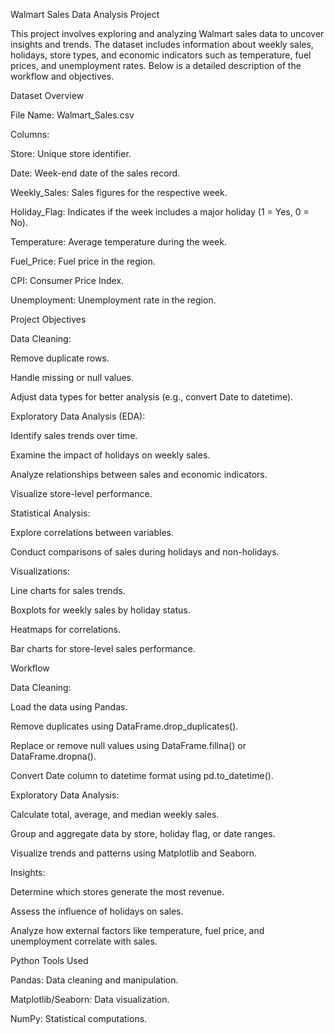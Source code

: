 Walmart Sales Data Analysis Project

This project involves exploring and analyzing Walmart sales data to uncover insights and trends. The dataset includes information about weekly sales, holidays, store types, and economic indicators such as temperature, fuel prices, and unemployment rates. Below is a detailed description of the workflow and objectives.

Dataset Overview

File Name: Walmart_Sales.csv

Columns:

Store: Unique store identifier.

Date: Week-end date of the sales record.

Weekly_Sales: Sales figures for the respective week.

Holiday_Flag: Indicates if the week includes a major holiday (1 = Yes, 0 = No).

Temperature: Average temperature during the week.

Fuel_Price: Fuel price in the region.

CPI: Consumer Price Index.

Unemployment: Unemployment rate in the region.

Project Objectives

Data Cleaning:

Remove duplicate rows.

Handle missing or null values.

Adjust data types for better analysis (e.g., convert Date to datetime).

Exploratory Data Analysis (EDA):

Identify sales trends over time.

Examine the impact of holidays on weekly sales.

Analyze relationships between sales and economic indicators.

Visualize store-level performance.

Statistical Analysis:

Explore correlations between variables.

Conduct comparisons of sales during holidays and non-holidays.

Visualizations:

Line charts for sales trends.

Boxplots for weekly sales by holiday status.

Heatmaps for correlations.

Bar charts for store-level sales performance.

Workflow

Data Cleaning:

Load the data using Pandas.

Remove duplicates using DataFrame.drop_duplicates().

Replace or remove null values using DataFrame.fillna() or DataFrame.dropna().

Convert Date column to datetime format using pd.to_datetime().

Exploratory Data Analysis:

Calculate total, average, and median weekly sales.

Group and aggregate data by store, holiday flag, or date ranges.

Visualize trends and patterns using Matplotlib and Seaborn.

Insights:

Determine which stores generate the most revenue.

Assess the influence of holidays on sales.

Analyze how external factors like temperature, fuel price, and unemployment correlate with sales.

Python Tools Used

Pandas: Data cleaning and manipulation.

Matplotlib/Seaborn: Data visualization.

NumPy: Statistical computations.
